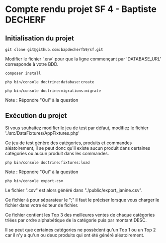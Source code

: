 # Compte rendu projet SF 4 - Baptiste DECHERF

## Initialisation du projet

``git clone git@github.com:bapdecherf59/sf.git``

Modifier le fichier '.env' pour que la ligne commençant par 'DATABASE_URL' corresponde à votre BDD.

``composer install``

``php bin/console doctrine:database:create``

``php bin/console doctrine:migrations:migrate``

Note : Répondre "Oui" à la question

## Exécution du projet

Si vous souhaitez modifier le jeu de test par défaut, modifiez le fichier './src/DataFixtures/AppFixtures.php'

Ce jeu de test génère des catégories, produits et commandes aléatoirement, il se peut donc qu'il existe aucun produit dans certaines catégories ou aucun produit dans les commandes.

``php bin/console doctrine:fixtures:load``

Note : Répondre "Oui" à la question

``php bin/console export-csv``

Le fichier ".csv" est alors généré dans "./public/export_janine.csv".

Ce fichier à pour séparateur le ";" il faut le préciser lorsque vous charger le fichier dans votre éditeur de fichier.

Ce fichier contient les Top 3 des meilleures ventes de chaque catégories triées par ordre alphabétique de la catégorie puis par montant DESC.

Il se peut que certaines catégories ne possèdent qu'un Top 1 ou un Top 2 car il n'y a qu'un ou deux produits qui ont été généré aléatoirement.